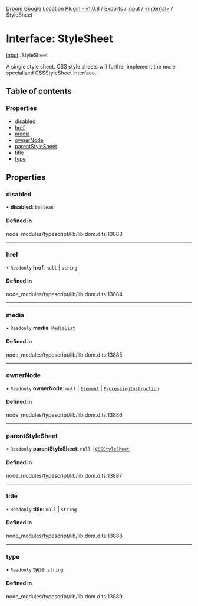 [Droom Google Location Plugin - v1.0.8](../README.md) / [Exports](../modules.md) / [input](../modules/input.md) / [<internal\>](../modules/input._internal_.md) / StyleSheet

# Interface: StyleSheet

[input](../modules/input.md).[<internal>](../modules/input._internal_.md).StyleSheet

A single style sheet. CSS style sheets will further implement the more specialized CSSStyleSheet interface.

## Table of contents

### Properties

- [disabled](input._internal_.StyleSheet.md#disabled)
- [href](input._internal_.StyleSheet.md#href)
- [media](input._internal_.StyleSheet.md#media)
- [ownerNode](input._internal_.StyleSheet.md#ownernode)
- [parentStyleSheet](input._internal_.StyleSheet.md#parentstylesheet)
- [title](input._internal_.StyleSheet.md#title)
- [type](input._internal_.StyleSheet.md#type)

## Properties

### disabled

• **disabled**: `boolean`

#### Defined in

node_modules/typescript/lib/lib.dom.d.ts:13883

___

### href

• `Readonly` **href**: ``null`` \| `string`

#### Defined in

node_modules/typescript/lib/lib.dom.d.ts:13884

___

### media

• `Readonly` **media**: [`MediaList`](../modules/input._internal_.md#medialist)

#### Defined in

node_modules/typescript/lib/lib.dom.d.ts:13885

___

### ownerNode

• `Readonly` **ownerNode**: ``null`` \| [`Element`](../modules/input._internal_.md#element) \| [`ProcessingInstruction`](../modules/input._internal_.md#processinginstruction)

#### Defined in

node_modules/typescript/lib/lib.dom.d.ts:13886

___

### parentStyleSheet

• `Readonly` **parentStyleSheet**: ``null`` \| [`CSSStyleSheet`](../modules/input._internal_.md#cssstylesheet)

#### Defined in

node_modules/typescript/lib/lib.dom.d.ts:13887

___

### title

• `Readonly` **title**: ``null`` \| `string`

#### Defined in

node_modules/typescript/lib/lib.dom.d.ts:13888

___

### type

• `Readonly` **type**: `string`

#### Defined in

node_modules/typescript/lib/lib.dom.d.ts:13889
